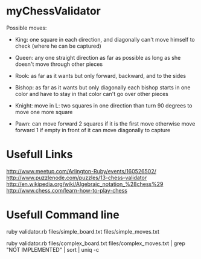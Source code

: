 myChessValidator
================

Possible moves:
- King: 
    one square in each direction, and diagonally
    can't move himself to check (where he can be captured)

- Queen:
    any one straight direction
    as far as possible as long as she doesn't move through other pieces

- Rook:
    as far as it wants but only forward, backward, and to the sides

- Bishop:
    as far as it wants but only diagonally
    each bishop starts in one color and have to stay in that color
    can't go over other pieces

- Knight:
    move in L: two squares in one direction than turn 90 degrees to move one more square

- Pawn:
    can move forward 2 squares if it is the first move
    otherwise move forward 1 if empty in front of it
    can move diagonally to capture

Usefull Links
=============

http://www.meetup.com/Arlington-Ruby/events/160526502/
http://www.puzzlenode.com/puzzles/13-chess-validator
http://en.wikipedia.org/wiki/Algebraic_notation_%28chess%29
http://www.chess.com/learn-how-to-play-chess


Usefull Command line
====================

ruby validator.rb files/simple_board.txt files/simple_moves.txt

ruby validator.rb files/complex_board.txt files/complex_moves.txt  | grep "NOT IMPLEMENTED" | sort | uniq -c
